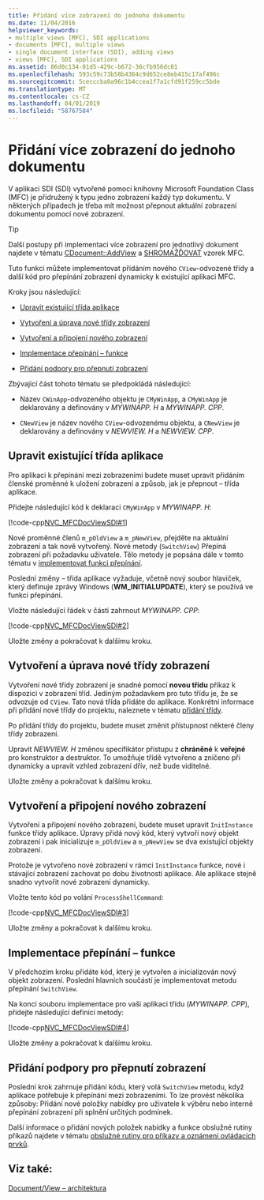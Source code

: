 ```yaml
---
title: Přidání více zobrazení do jednoho dokumentu
ms.date: 11/04/2016
helpviewer_keywords:
- multiple views [MFC], SDI applications
- documents [MFC], multiple views
- single document interface (SDI), adding views
- views [MFC], SDI applications
ms.assetid: 86d0c134-01d5-429c-b672-36cfb956dc01
ms.openlocfilehash: 593c59c73b58b4364c9d652ce8eb415c17af496c
ms.sourcegitcommit: 5cecccba0a96c1b4ccea1f7a1cfd91f259cc5bde
ms.translationtype: MT
ms.contentlocale: cs-CZ
ms.lasthandoff: 04/01/2019
ms.locfileid: "58767584"
---
```

# <a name="adding-multiple-views-to-a-single-document"></a>Přidání více zobrazení do jednoho dokumentu

V aplikaci SDI (SDI) vytvořené pomocí knihovny Microsoft Foundation Class (MFC) je přidružený k typu jedno zobrazení každý typ dokumentu. V některých případech je třeba mít možnost přepnout aktuální zobrazení dokumentu pomocí nové zobrazení.

> [!TIP]
>  Další postupy při implementaci více zobrazení pro jednotlivý dokument najdete v tématu [CDocument::AddView](../mfc/reference/cdocument-class.md#addview) a [SHROMAŽĎOVAT](../overview/visual-cpp-samples.md) vzorek MFC.

Tuto funkci můžete implementovat přidáním nového `CView`-odvozené třídy a další kód pro přepínání zobrazení dynamicky k existující aplikaci MFC.

Kroky jsou následující:

- [Upravit existující třída aplikace](#vcconmodifyexistingapplicationa1)

- [Vytvoření a úprava nové třídy zobrazení](#vcconnewviewclassa2)

- [Vytvoření a připojení nového zobrazení](#vcconattachnewviewa3)

- [Implementace přepínání – funkce](#vcconswitchingfunctiona4)

- [Přidání podpory pro přepnutí zobrazení](#vcconswitchingtheviewa5)

Zbývající část tohoto tématu se předpokládá následující:

- Název `CWinApp`-odvozeného objektu je `CMyWinApp`, a `CMyWinApp` je deklarovány a definovány v *MYWINAPP. H* a *MYWINAPP. CPP*.

- `CNewView` je název nového `CView`-odvozenému objektu, a `CNewView` je deklarovány a definovány v *NEWVIEW. H* a *NEWVIEW. CPP*.

##  <a name="vcconmodifyexistingapplicationa1"></a> Upravit existující třída aplikace

Pro aplikaci k přepínání mezi zobrazeními budete muset upravit přidáním členské proměnné k uložení zobrazení a způsob, jak je přepnout – třída aplikace.

Přidejte následující kód k deklaraci `CMyWinApp` v *MYWINAPP. H*:

[!code-cpp[NVC_MFCDocViewSDI#1](../mfc/codesnippet/cpp/adding-multiple-views-to-a-single-document_1.h)]

Nové proměnné členů `m_pOldView` a `m_pNewView`, přejděte na aktuální zobrazení a tak nově vytvořený. Nové metody (`SwitchView`) Přepíná zobrazení při požadavku uživatele. Tělo metody je popsána dále v tomto tématu v [implementovat funkci přepínání](#vcconswitchingfunctiona4).

Poslední změny – třída aplikace vyžaduje, včetně nový soubor hlaviček, který definuje zprávy Windows (**WM_INITIALUPDATE**), který se používá ve funkci přepínání.

Vložte následující řádek v části zahrnout *MYWINAPP. CPP*:

[!code-cpp[NVC_MFCDocViewSDI#2](../mfc/codesnippet/cpp/adding-multiple-views-to-a-single-document_2.cpp)]

Uložte změny a pokračovat k dalšímu kroku.

##  <a name="vcconnewviewclassa2"></a> Vytvoření a úprava nové třídy zobrazení

Vytvoření nové třídy zobrazení je snadné pomocí **novou třídu** příkaz k dispozici v zobrazení tříd. Jediným požadavkem pro tuto třídu je, že se odvozuje od `CView`. Tato nová třída přidáte do aplikace. Konkrétní informace při přidání nové třídy do projektu, naleznete v tématu [přidání třídy](../ide/adding-a-class-visual-cpp.md).

Po přidání třídy do projektu, budete muset změnit přístupnost některé členy třídy zobrazení.

Upravit *NEWVIEW. H* změnou specifikátor přístupu z **chráněné** k **veřejné** pro konstruktor a destruktor. To umožňuje třídě vytvořeno a zničeno při dynamicky a upravit vzhled zobrazení dřív, než bude viditelné.

Uložte změny a pokračovat k dalšímu kroku.

##  <a name="vcconattachnewviewa3"></a> Vytvoření a připojení nového zobrazení

Vytvoření a připojení nového zobrazení, budete muset upravit `InitInstance` funkce třídy aplikace. Úpravy přidá nový kód, který vytvoří nový objekt zobrazení i pak inicializuje `m_pOldView` a `m_pNewView` se dva existující objekty zobrazení.

Protože je vytvořeno nové zobrazení v rámci `InitInstance` funkce, nové i stávající zobrazení zachovat po dobu životnosti aplikace. Ale aplikace stejně snadno vytvořit nové zobrazení dynamicky.

Vložte tento kód po volání `ProcessShellCommand`:

[!code-cpp[NVC_MFCDocViewSDI#3](../mfc/codesnippet/cpp/adding-multiple-views-to-a-single-document_3.cpp)]

Uložte změny a pokračovat k dalšímu kroku.

##  <a name="vcconswitchingfunctiona4"></a> Implementace přepínání – funkce

V předchozím kroku přidáte kód, který je vytvořen a inicializován nový objekt zobrazení. Poslední hlavních součástí je implementovat metodu přepínání `SwitchView`.

Na konci souboru implementace pro vaši aplikaci třídu (*MYWINAPP. CPP*), přidejte následující definici metody:

[!code-cpp[NVC_MFCDocViewSDI#4](../mfc/codesnippet/cpp/adding-multiple-views-to-a-single-document_4.cpp)]

Uložte změny a pokračovat k dalšímu kroku.

##  <a name="vcconswitchingtheviewa5"></a> Přidání podpory pro přepnutí zobrazení

Poslední krok zahrnuje přidání kódu, který volá `SwitchView` metodu, když aplikace potřebuje k přepínání mezi zobrazeními. To lze provést několika způsoby: Přidání nové položky nabídky pro uživatele k výběru nebo interně přepínání zobrazení při splnění určitých podmínek.

Další informace o přidání nových položek nabídky a funkce obslužné rutiny příkazů najdete v tématu [obslužné rutiny pro příkazy a oznámení ovládacích prvků](../mfc/handlers-for-commands-and-control-notifications.md).

## <a name="see-also"></a>Viz také:

[Document/View – architektura](../mfc/document-view-architecture.md)
